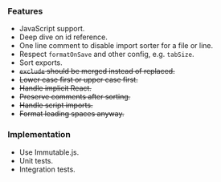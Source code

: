 ### Features

- JavaScript support.
- Deep dive on id reference.
- One line comment to disable import sorter for a file or line.
- Respect `formatOnSave` and other config, e.g. `tabSize`.
- Sort exports.
- ~~`exclude` should be merged instead of replaced.~~
- ~~Lower case first or upper case first.~~
- ~~Handle implicit React.~~
- ~~Preserve comments after sorting.~~
- ~~Handle script imports.~~
- ~~Format leading spaces anyway.~~

### Implementation

- Use Immutable.js.
- Unit tests.
- Integration tests.
